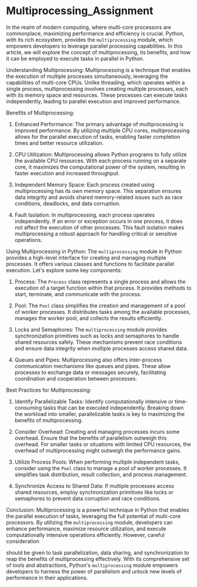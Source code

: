 # Multiprocessing_Assignment

In the realm of modern computing, where multi-core processors are commonplace, maximizing performance and efficiency is crucial. Python, with its rich ecosystem, provides the `multiprocessing` module, which empowers developers to leverage parallel processing capabilities. In this article, we will explore the concept of multiprocessing, its benefits, and how it can be employed to execute tasks in parallel in Python.

Understanding Multiprocessing:
Multiprocessing is a technique that enables the execution of multiple processes simultaneously, leveraging the capabilities of multi-core CPUs. Unlike threading, which operates within a single process, multiprocessing involves creating multiple processes, each with its memory space and resources. These processes can execute tasks independently, leading to parallel execution and improved performance.

Benefits of Multiprocessing:
1. Enhanced Performance: The primary advantage of multiprocessing is improved performance. By utilizing multiple CPU cores, multiprocessing allows for the parallel execution of tasks, enabling faster completion times and better resource utilization.

2. CPU Utilization: Multiprocessing allows Python programs to fully utilize the available CPU resources. With each process running on a separate core, it maximizes the computational power of the system, resulting in faster execution and increased throughput.

3. Independent Memory Space: Each process created using multiprocessing has its own memory space. This separation ensures data integrity and avoids shared memory-related issues such as race conditions, deadlocks, and data corruption.

4. Fault Isolation: In multiprocessing, each process operates independently. If an error or exception occurs in one process, it does not affect the execution of other processes. This fault isolation makes multiprocessing a robust approach for handling critical or sensitive operations.

Using Multiprocessing in Python:
The `multiprocessing` module in Python provides a high-level interface for creating and managing multiple processes. It offers various classes and functions to facilitate parallel execution. Let's explore some key components:

1. Process: The `Process` class represents a single process and allows the execution of a target function within that process. It provides methods to start, terminate, and communicate with the process.

2. Pool: The `Pool` class simplifies the creation and management of a pool of worker processes. It distributes tasks among the available processes, manages the worker pool, and collects the results efficiently.

3. Locks and Semaphores: The `multiprocessing` module provides synchronization primitives such as locks and semaphores to handle shared resources safely. These mechanisms prevent race conditions and ensure data integrity when multiple processes access shared data.

4. Queues and Pipes: Multiprocessing also offers inter-process communication mechanisms like queues and pipes. These allow processes to exchange data or messages securely, facilitating coordination and cooperation between processes.

Best Practices for Multiprocessing:
1. Identify Parallelizable Tasks: Identify computationally intensive or time-consuming tasks that can be executed independently. Breaking down the workload into smaller, parallelizable tasks is key to maximizing the benefits of multiprocessing.

2. Consider Overhead: Creating and managing processes incurs some overhead. Ensure that the benefits of parallelism outweigh this overhead. For smaller tasks or situations with limited CPU resources, the overhead of multiprocessing might outweigh the performance gains.

3. Utilize Process Pools: When performing multiple independent tasks, consider using the `Pool` class to manage a pool of worker processes. It simplifies task distribution, result collection, and process management.

4. Synchronize Access to Shared Data: If multiple processes access shared resources, employ synchronization primitives like locks or semaphores to prevent data corruption and race conditions.

Conclusion:
Multiprocessing is a powerful technique in Python that enables the parallel execution of tasks, leveraging the full potential of multi-core processors. By utilizing the `multiprocessing` module, developers can enhance performance, maximize resource utilization, and execute computationally intensive operations efficiently. However, careful consideration

 should be given to task parallelization, data sharing, and synchronization to reap the benefits of multiprocessing effectively. With its comprehensive set of tools and abstractions, Python's `multiprocessing` module empowers developers to harness the power of parallelism and unlock new levels of performance in their applications.
